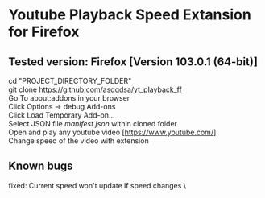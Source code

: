 # Youtube Playback Speed Extansion for Firefox

## Tested version: Firefox [Version 103.0.1 (64-bit)]

cd "PROJECT_DIRECTORY_FOLDER" \
git clone https://github.com/asdqdsa/yt_playback_ff \
Go To about:addons in your browser \
Click Options -> debug Add-ons \
Click Load Temporary Add-on... \
Select JSON file _manifest.json_ within cloned folder \
Open and play any youtube video [https://www.youtube.com/] \
Change speed of the video with extension

## Known bugs

fixed: Current speed won't update if speed changes \
